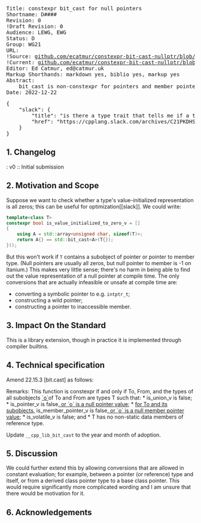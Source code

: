 <pre class='metadata'>
Title: constexpr bit_cast for null pointers
Shortname: D####
Revision: 0
!Draft Revision: 0
Audience: LEWG, EWG
Status: D
Group: WG21
URL:
!Source: <a href="https://github.com/ecatmur/constexpr-bit-cast-nullptr/blob/main/paper.md">github.com/ecatmur/constexpr-bit-cast-nullptr/blob/main/paper.md</a>
!Current: <a href="https://htmlpreview.github.io/?https://github.com/ecatmur/constexpr-bit-cast-nullptr/blob/r0/D####R0.html">github.com/ecatmur/constexpr-bit-cast-nullptr/blob/r0/D####R0.html</a>
Editor: Ed Catmur, ed@catmur.uk
Markup Shorthands: markdown yes, biblio yes, markup yes
Abstract:
    bit_cast is non-constexpr for pointers and member pointers. We propose to relax this for null pointers.
Date: 2022-12-22
</pre>
<pre class='biblio'>
{
    "slack": {
        "title": "is there a type trait that tells me if a trivially constructible type can be value-initialized by memset(0) into its storage? - cpplang Slack",
        "href": "https://cpplang.slack.com/archives/C21PKDHSL/p1671657641805229"
    }
}
</pre>

## 1. Changelog

: v0
:: Initial submission

## 2. Motivation and Scope

Suppose we want to check whether a type's value-initialized representation is all zeros; this can be useful for optimization[[slack]]. We could write:

```c++
template<class T>
constexpr bool is_value_initialized_to_zero_v = []
{
    using A = std::array<unsigned char, sizeof(T)>;
    return A{} == std::bit_cast<A>(T{});
}();
```

But this won't work if `T` contains a subobject of pointer or pointer to member type.
(Null pointers are usually all zeros, but null pointer to member is -1 on Itanium.)
This makes very little sense; there's no harm in being able to find out the value representation of a null pointer at compile time.
The only conversions that are actually infeasible or unsafe at compile time are:
* converting a symbolic pointer to e.g. `intptr_t`;
* constructing a wild pointer;
* constructing a pointer to inaccessible member.

## 3. Impact On the Standard

This is a library extension, though in practice it is implemented through compiler builtins.

## 4. Technical specification

Amend 22.15.3 \[bit.cast] as follows:

<quote>
Remarks: This function is constexpr if and only if To, From, and the types of all subobjects <ins>`o`</ins>of To and From are types T such that:
* is_union_v<T> is false;
* is_pointer_v<T> is false<ins>, or `o` is a null pointer value</ins>;
* <ins>for To and its subobjects,</ins> is_member_pointer_v<T> is false<ins>, or `o` is a null member pointer value</ins>;
* is_volatile_v<T> is false; and
* T has no non-static data members of reference type.
</quote>

Update `__cpp_lib_bit_cast` to the year and month of adoption.

## 5. Discussion

We could further extend this by allowing conversions that are allowed in constant evaluation;
for example, between a pointer (or reference) type and itself,
or from a derived class pointer type to a base class pointer.
This would require significantly more complicated wording and I am unsure that there would be motivation for it.

## 6. Acknowledgements
